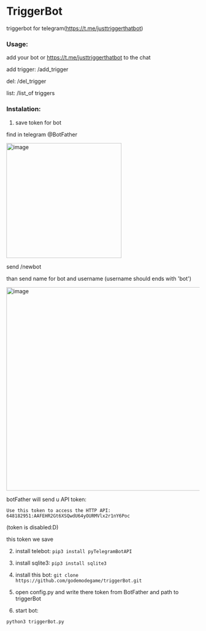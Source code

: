 # TriggerBot
triggerbot for telegram(<https://t.me/justtriggerthatbot>)

### Usage:
add your bot or <https://t.me/justtriggerthatbot> to the chat

add trigger: /add_trigger

del: /del_trigger

list: /list_of triggers 

### Instalation:

1) save token for bot

find in telegram @BotFather

<img width="300" alt="image" src="https://user-images.githubusercontent.com/33801227/53097991-bb179580-3533-11e9-94e6-3072b22c7888.png">

send /newbot

than send name for bot and username (username should ends with 'bot')

<img width="531" alt="image" src="https://user-images.githubusercontent.com/33801227/53098115-ffa33100-3533-11e9-982e-fe75aa6fd58a.png">

botFather will send u API token:

    Use this token to access the HTTP API:
    648182951:AAFEHR2Gt6XSQwdU64yOURMVlx2r1nY6Poc
    
(token is disabled:D)

this token we save

2) install telebot: `pip3 install pyTelegramBotAPI`

3) install sqlite3: `pip3 install sqlite3`

4) install this bot: `git clone https://github.com/godemodegame/triggerBot.git`

5) open config.py and write there token from BotFather and path to triggerBot

6) start bot:

`python3 triggerBot.py`

